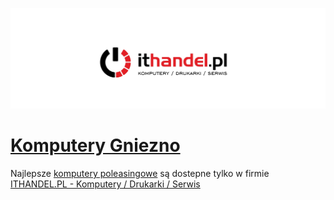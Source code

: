 <a href="https://ithandel.pl">![ITHANDEL.PL - Komputery / Drukarki / Serwis](https://raw.githubusercontent.com/ithandel/.github/main/profile/logo.jpg "ITHANDEL.PL - Komputery / Drukarki / Serwis")</a>

# [Komputery Gniezno](https://ithandel.pl)

Najlepsze [komputery poleasingowe](https://ithandel.pl) są dostepne tylko w firmie [ITHANDEL.PL - Komputery / Drukarki / Serwis](https://ithandel.pl)
